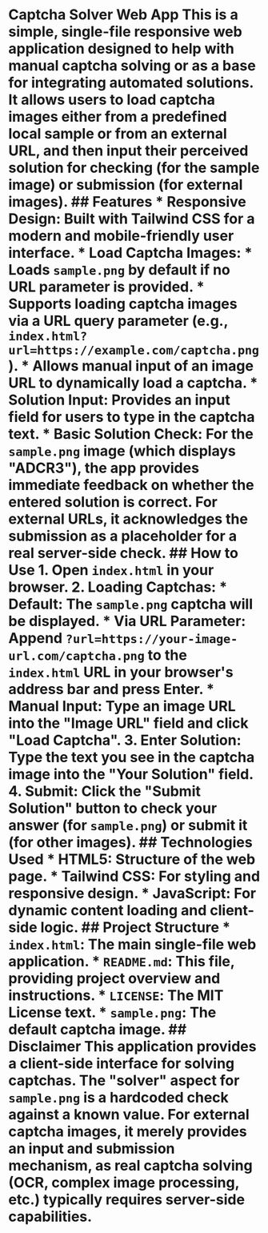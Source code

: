 # Captcha Solver Web App This is a simple, single-file responsive web application designed to help with manual captcha solving or as a base for integrating automated solutions. It allows users to load captcha images either from a predefined local sample or from an external URL, and then input their perceived solution for checking (for the sample image) or submission (for external images). ## Features *   **Responsive Design:** Built with Tailwind CSS for a modern and mobile-friendly user interface. *   **Load Captcha Images:**     *   Loads `sample.png` by default if no URL parameter is provided.     *   Supports loading captcha images via a URL query parameter (e.g., `index.html?url=https://example.com/captcha.png`).     *   Allows manual input of an image URL to dynamically load a captcha. *   **Solution Input:** Provides an input field for users to type in the captcha text. *   **Basic Solution Check:** For the `sample.png` image (which displays "ADCR3"), the app provides immediate feedback on whether the entered solution is correct. For external URLs, it acknowledges the submission as a placeholder for a real server-side check. ## How to Use 1.  **Open `index.html` in your browser.** 2.  **Loading Captchas:**     *   **Default:** The `sample.png` captcha will be displayed.     *   **Via URL Parameter:** Append `?url=https://your-image-url.com/captcha.png` to the `index.html` URL in your browser's address bar and press Enter.     *   **Manual Input:** Type an image URL into the "Image URL" field and click "Load Captcha". 3.  **Enter Solution:** Type the text you see in the captcha image into the "Your Solution" field. 4.  **Submit:** Click the "Submit Solution" button to check your answer (for `sample.png`) or submit it (for other images). ## Technologies Used *   **HTML5:** Structure of the web page. *   **Tailwind CSS:** For styling and responsive design. *   **JavaScript:** For dynamic content loading and client-side logic. ## Project Structure *   `index.html`: The main single-file web application. *   `README.md`: This file, providing project overview and instructions. *   `LICENSE`: The MIT License text. *   `sample.png`: The default captcha image. ## Disclaimer This application provides a client-side interface for solving captchas. The "solver" aspect for `sample.png` is a hardcoded check against a known value. For external captcha images, it merely provides an input and submission mechanism, as real captcha solving (OCR, complex image processing, etc.) typically requires server-side capabilities.
